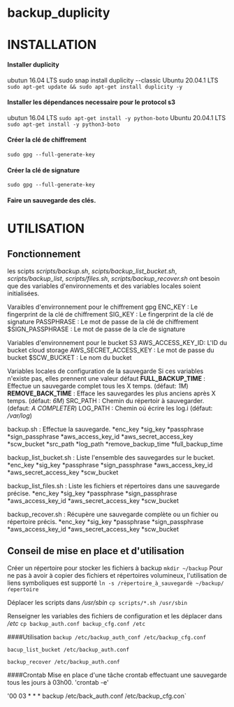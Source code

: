 # backup_duplicity

# INSTALLATION

#### Installer duplicity
ubutun 16.04 LTS
	sudo snap install duplicity --classic
Ubuntu 20.04.1 LTS
`sudo apt-get update && sudo apt-get install duplicity -y`

#### Installer les dépendances necessaire pour le protocol s3

ubutun 16.04 LTS
  `sudo apt-get install -y python-boto`
Ubuntu 20.04.1 LTS
  `sudo apt-get install -y python3-boto`

#### Créer la clé de chiffrement
  `sudo gpg --full-generate-key`

#### Créer la clé de signature
  `sudo gpg --full-generate-key`

#### Faire un sauvegarde des clés.



# UTILISATION

## Fonctionnement

les scipts *scripts/backup.sh*, *scipts/backup_list_bucket.sh*, *scripts/backup_list*, *scripts/files.sh*, *scripts/backup_recover.sh* ont besoin que des variables d'environnements et des variables locales soient initialisées.

Varaibles d'envirronnement pour le chiffrement gpg
ENC_KEY : Le fingerprint de la clé de chiffrement
SIG_KEY : Le fingerprint de la clé de signature
PASSPHRASE : Le mot de passe de la clé de chiffrement
$SIGN_PASSPHRASE : Le mot de passe de la cle de signature

Variables d'environnement pour le bucket S3
AWS_ACCESS_KEY_ID: L'ID du bucket cloud storage
AWS_SECRET_ACCESS_KEY : Le mot de passe du bucket
$SCW_BUCKET : Le nom du bucket


Variables locales de configuration de la sauvegarde
Si ces variables n'existe pas, elles prennent une valeur défaut
**FULL_BACKUP_TIME** : Effectue un sauvegarde complet tous les X temps. (défaut: *1M*)
**REMOVE_BACK_TIME** : Efface les sauvegardes les plus anciens après X temps. (défaut: *6M*)
SRC_PATH : Chemin du répertoir à sauvegarder. (defaut: *A COMPLETER*)
LOG_PATH : Chemin oú écrire les log.i (défaut: */var/log*)



backup.sh : Effectue la sauvegarde.
	*enc_key
	*sig_key
	*passphrase
	*sign_passphrase
	*aws_access_key_id
	*aws_secret_access_key
	*scw_bucket
	*src_path
	*log_path
	*remove_backup_time
	*full_backup_time

backup_list_bucket.sh : Liste l'ensemble des sauvegardes sur le bucket.
	*enc_key
	*sig_key
	*passphrase
	*sign_passphrase
	*aws_access_key_id
	*aws_secret_access_key
	*scw_bucket

backup_list_files.sh : Liste les fichiers et répertoires dans une sauvegarde précise.
	*enc_key
	*sig_key
	*passphrase
	*sign_passphrase
	*aws_access_key_id
	*aws_secret_access_key
	*scw_bucket

backup_recover.sh : Récupère une sauvegarde complète ou un fichier ou répertoire précis.
	*enc_key
	*sig_key
	*passphrase
	*sign_passphrase
	*aws_access_key_id
	*aws_secret_access_key
	*scw_bucket



## Conseil de mise en place et d'utilisation

Créer un répertoire pour stocker les fichiers à backup
`mkdir ~/backup`
Pour ne pas à avoir à copier des fichiers et répertoires volumineux, l'utilisation de liens symboliques est supporté
`ln -s /rèpertoire_à_sauvegardè ~/backup/ŕepertoire`

Déplacer les scripts dans */usr/sbin*
`cp scripts/*.sh /usr/sbin`

Renseigner les variables des fichiers de configuration et les déplacer dans */etc*
`cp backup_auth.conf backup_cfg.conf /etc`

####Utilisation
`backup /etc/backup_auth_conf /etc/backup_cfg.conf`

`bacup_list_bucket /etc/backup_auth.conf`

`backup_recover /etc/backup_auth.conf`

####Crontab
Mise en place d'une tâche crontab effectuant une sauvegarde tous les jours à 03h00.
'crontab -e'

'00 03 * * *		backup /etc/back_auth.conf /etc/backup_cfg.con`



